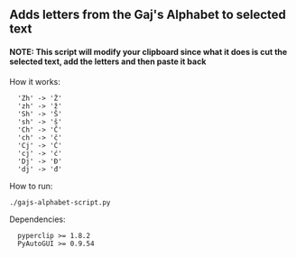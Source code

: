 ## Adds letters from the Gaj's Alphabet to selected text

#### NOTE: This script will modify your clipboard since what it does is cut the selected text, add the letters and then paste it back

How it works:
```
  'Zh' -> 'Ž'
  'zh' -> 'ž'
  'Sh' -> 'Š'
  'sh' -> 'š'
  'Ch' -> 'Č'
  'ch' -> 'č'
  'Cj' -> 'Ć'
  'cj' -> 'ć'
  'Dj' -> 'Đ'
  'dj' -> 'đ'
```

How to run:
```
./gajs-alphabet-script.py
```

Dependencies:

```
  pyperclip >= 1.8.2
  PyAutoGUI >= 0.9.54
```
